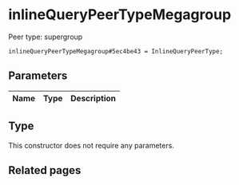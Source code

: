 # inlineQueryPeerTypeMegagroup
Peer type: supergroup

```
inlineQueryPeerTypeMegagroup#5ec4be43 = InlineQueryPeerType;
```

## Parameters
| Name | Type | Description |
| ---- | :----: | ----------- |


## Type
This constructor does not require any parameters.

## Related pages
